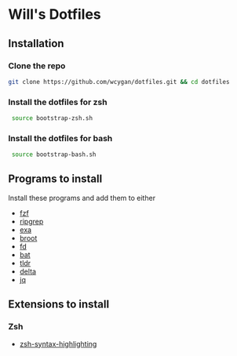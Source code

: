 # Will's Dotfiles

## Installation

### Clone the repo

```bash
git clone https://github.com/wcygan/dotfiles.git && cd dotfiles
```

### Install the dotfiles for zsh

```bash
 source bootstrap-zsh.sh
```

### Install the dotfiles for bash

```bash
 source bootstrap-bash.sh
```

## Programs to install

Install these programs and add them to either 

- [fzf](https://github.com/junegunn/fzf)
- [ripgrep](https://github.com/BurntSushi/ripgrep)
- [exa](https://github.com/ogham/exa)
- [broot](https://github.com/Canop/broot)
- [fd](https://github.com/sharkdp/fd)
- [bat](https://github.com/sharkdp/bat)
- [tldr](https://github.com/tldr-pages/tldr)
- [delta](https://github.com/dandavison/delta)
- [jq](https://github.com/stedolan/jq)

## Extensions to install

### Zsh

- [zsh-syntax-highlighting](https://github.com/zsh-users/zsh-syntax-highlighting)